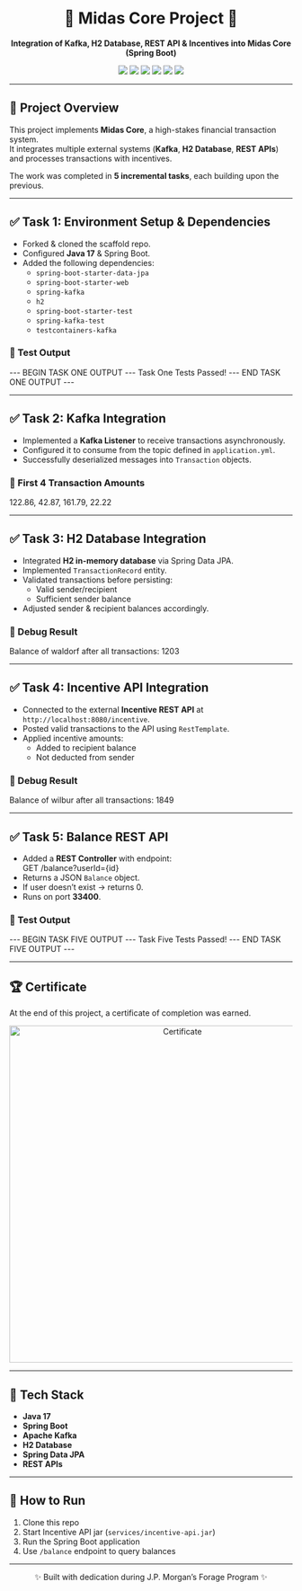 <h1 align="center">🌟 Midas Core Project 🌟</h1>  

<p align="center">
   <b>Integration of Kafka, H2 Database, REST API & Incentives into Midas Core (Spring Boot)</b>
</p>

<p align="center">
   <!-- Tech Badges -->
   <img src="https://img.shields.io/badge/Java-17-blue?style=for-the-badge&logo=java" />
   <img src="https://img.shields.io/badge/Spring_Boot-3.2.5-brightgreen?style=for-the-badge&logo=springboot" />
   <img src="https://img.shields.io/badge/Apache-Kafka-black?style=for-the-badge&logo=apachekafka" />
   <img src="https://img.shields.io/badge/H2-Database-yellow?style=for-the-badge&logo=databricks" />
   <img src="https://img.shields.io/badge/REST-API-orange?style=for-the-badge&logo=fastapi" />
   <img src="https://img.shields.io/badge/Maven-Build-red?style=for-the-badge&logo=apachemaven" />
</p>

---

## 📖 Project Overview  
This project implements **Midas Core**, a high-stakes financial transaction system.  
It integrates multiple external systems (**Kafka**, **H2 Database**, **REST APIs**) and processes transactions with incentives.  

The work was completed in **5 incremental tasks**, each building upon the previous.  

---

## ✅ Task 1: Environment Setup & Dependencies  
- Forked & cloned the scaffold repo.  
- Configured **Java 17** & Spring Boot.  
- Added the following dependencies:
  - `spring-boot-starter-data-jpa`  
  - `spring-boot-starter-web`  
  - `spring-kafka`  
  - `h2`  
  - `spring-boot-starter-test`  
  - `spring-kafka-test`  
  - `testcontainers-kafka`  

### 🔹 Test Output
--- BEGIN TASK ONE OUTPUT ---
Task One Tests Passed!
--- END TASK ONE OUTPUT ---

---

## ✅ Task 2: Kafka Integration  
- Implemented a **Kafka Listener** to receive transactions asynchronously.  
- Configured it to consume from the topic defined in `application.yml`.  
- Successfully deserialized messages into `Transaction` objects.  

### 🔹 First 4 Transaction Amounts
122.86, 42.87, 161.79, 22.22

---

## ✅ Task 3: H2 Database Integration  
- Integrated **H2 in-memory database** via Spring Data JPA.  
- Implemented `TransactionRecord` entity.  
- Validated transactions before persisting:
  - Valid sender/recipient  
  - Sufficient sender balance  
- Adjusted sender & recipient balances accordingly.  

### 🔹 Debug Result
Balance of waldorf after all transactions: 1203

---

## ✅ Task 4: Incentive API Integration  
- Connected to the external **Incentive REST API** at `http://localhost:8080/incentive`.  
- Posted valid transactions to the API using `RestTemplate`.  
- Applied incentive amounts:
  - Added to recipient balance  
  - Not deducted from sender  

### 🔹 Debug Result
Balance of wilbur after all transactions: 1849

---

## ✅ Task 5: Balance REST API  
- Added a **REST Controller** with endpoint:  
GET /balance?userId={id}
- Returns a JSON `Balance` object.  
- If user doesn’t exist → returns 0.  
- Runs on port **33400**.  

### 🔹 Test Output
--- BEGIN TASK FIVE OUTPUT ---
Task Five Tests Passed!
--- END TASK FIVE OUTPUT ---

---

## 🏆 Certificate  
At the end of this project, a certificate of completion was earned.  

<p align="center">
  <img src="https://github.com/kuldeepthinks/JP-MORGAN-SOFTWARE-ENGINEERING-JOB-SIMULATION-TASKS/blob/main/src/image" alt="Certificate" width="600"/>
</p>

---

## 🎨 Tech Stack  
- **Java 17**  
- **Spring Boot**  
- **Apache Kafka**  
- **H2 Database**  
- **Spring Data JPA**  
- **REST APIs**  

---

## 🚀 How to Run  
1. Clone this repo  
2. Start Incentive API jar (`services/incentive-api.jar`)  
3. Run the Spring Boot application  
4. Use `/balance` endpoint to query balances  

---

<p align="center">✨ Built with dedication during J.P. Morgan’s Forage Program ✨</p>

